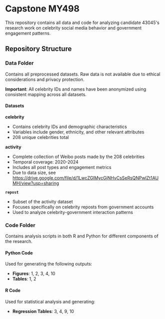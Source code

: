 # Capstone MY498

This repository contains all data and code for analyzing candidate 43045's research work on celebrity social media behavior and government engagement patterns.

## Repository Structure

### Data Folder
Contains all preprocessed datasets. Raw data is not available due to ethical considerations and privacy protection.

**Important**: All celebrity IDs and names have been anonymized using consistent mapping across all datasets.

#### Datasets

**celebrity**
- Contains celebrity IDs and demographic characteristics
- Variables include gender, ethnicity, and other relevant attributes
- 208 unique celebrities total

**activity** 
- Complete collection of Weibo posts made by the 208 celebrities
- Temporal coverage: 2020-2024
- Includes all post types and engagement metrics
- Due to data size, see https://drive.google.com/file/d/1LwcZGIMycGjNHvCsSeRsQNPwlZt1AUMH/view?usp=sharing

**`repost`**
- Subset of the activity dataset
- Focuses specifically on celebrity reposts from government accounts
- Used to analyze celebrity-government interaction patterns

### Code Folder
Contains analysis scripts in both R and Python for different components of the research.

#### Python Code
Used for generating the following outputs:
- **Figures**: 1, 2, 3, 4, 10
- **Tables**: 1, 2

#### R Code  
Used for statistical analysis and generating:
- **Regression Tables**: 3, 4, 9, 10
